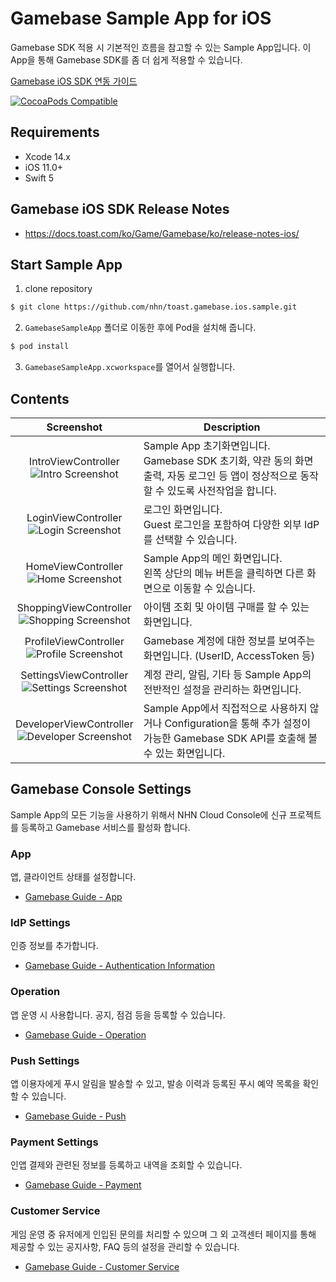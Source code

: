 # Gamebase Sample App for iOS

Gamebase SDK 적용 시 기본적인 흐름을 참고할 수 있는 Sample App입니다. 이 App을 통해 Gamebase SDK를 좀 더 쉽게 적용할 수 있습니다.

[Gamebase iOS SDK 연동 가이드](https://docs.toast.com/ko/Game/Gamebase/ko/ios-started/)

[![CocoaPods Compatible](https://img.shields.io/cocoapods/v/Gamebase)](https://cocoapods.org/pods/Gamebase)

## Requirements

* Xcode 14.x
* iOS 11.0+
* Swift 5

## Gamebase iOS SDK Release Notes

* https://docs.toast.com/ko/Game/Gamebase/ko/release-notes-ios/

## Start Sample App

1. clone repository

```bash
$ git clone https://github.com/nhn/toast.gamebase.ios.sample.git
```

2. `GamebaseSampleApp` 폴더로 이동한 후에 Pod을 설치해 줍니다.

```bash
$ pod install
```

3. `GamebaseSampleApp.xcworkspace`를 열어서 실행합니다.

## Contents


| Screenshot | Description | 
| :---: | --- | 
| IntroViewController<br>![Intro Screenshot](./Resources/Intro_Screenshot.png) | Sample App 초기화면입니다.<br>Gamebase SDK 초기화, 약관 동의 화면 출력, 자동 로그인 등 앱이 정상적으로 동작할 수 있도록 사전작업을 합니다. |
| LoginViewController<br>![Login Screenshot](./Resources/Login_Screenshot.png) | 로그인 화면입니다.<br>Guest 로그인을 포함하여 다양한 외부 IdP를 선택할 수 있습니다. |
| HomeViewController<br>![Home Screenshot](./Resources/Home_Screenshot.png) | Sample App의 메인 화면입니다.<br>왼쪽 상단의 메뉴 버튼을 클릭하면 다른 화면으로 이동할 수 있습니다. |
| ShoppingViewController<br>![Shopping Screenshot](./Resources/Shopping_Screenshot.png) | 아이템 조회 및 아이템 구매를 할 수 있는 화면입니다. |
| ProfileViewController<br>![Profile Screenshot](./Resources/Profile_Screenshot.png) | Gamebase 계정에 대한 정보를 보여주는 화면입니다. (UserID, AccessToken 등) | 
| SettingsViewController<br>![Settings Screenshot](./Resources/Settings_Screenshot.png) | 계정 관리, 알림, 기타 등 Sample App의 전반적인 설정을 관리하는 화면입니다. |
| DeveloperViewController<br>![Developer Screenshot](./Resources/Developer_Screenshot.png) | Sample App에서 직접적으로 사용하지 않거나 Configuration을 통해 추가 설정이 가능한 Gamebase SDK API를 호출해 볼 수 있는 화면입니다. |

## Gamebase Console Settings

Sample App의 모든 기능을 사용하기 위해서 NHN Cloud Console에 신규 프로젝트를 등록하고 Gamebase 서비스를 활성화 합니다.

### App

앱, 클라이언트 상태를 설정합니다.
* [Gamebase Guide - App](http://docs.toast.com/ko/Game/Gamebase/ko/oper-app/)

### IdP Settings

인증 정보를 추가합니다.

* [Gamebase Guide - Authentication Information](http://docs.toast.com/ko/Game/Gamebase/ko/oper-app/#authentication-information)

### Operation

앱 운영 시 사용합니다. 공지, 점검 등을 등록할 수 있습니다.

* [Gamebase Guide - Operation](http://docs.toast.com/ko/Game/Gamebase/ko/oper-operation/)

### Push Settings

앱 이용자에게 푸시 알림을 발송할 수 있고, 발송 이력과 등록된 푸시 예약 목록을 확인할 수 있습니다.

* [Gamebase Guide - Push](http://docs.toast.com/ko/Game/Gamebase/ko/oper-push/)

### Payment Settings

인앱 결제와 관련된 정보를 등록하고 내역을 조회할 수 있습니다.

* [Gamebase Guide - Payment](http://docs.toast.com/ko/Game/Gamebase/ko/oper-purchase/)

### Customer Service

게임 운영 중 유저에게 인입된 문의를 처리할 수 있으며 그 외 고객센터 페이지를 통해 제공할 수 있는 공지사항, FAQ 등의 설정을 관리할 수 있습니다.

* [Gamebase Guide - Customer Service](https://docs.toast.com/ko/Game/Gamebase/ko/oper-customer-service/)